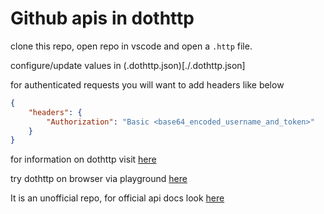 # Github apis in dothttp

clone this repo, open repo in vscode and open a `.http` file.

configure/update values in (.dothttp.json)[./.dothttp.json]


for authenticated requests you will want to add headers like below

```json
{
    "headers": {
        "Authorization": "Basic <base64_encoded_username_and_token>"
    }
}
```

for information on dothttp visit [here](http://docs.dothttp.dev/)

try dothttp on browser via playground [here](https://ghpage.dothttp.dev/)

It is an unofficial repo, for official api docs look [here](https://docs.github.com/en/rest/) 
